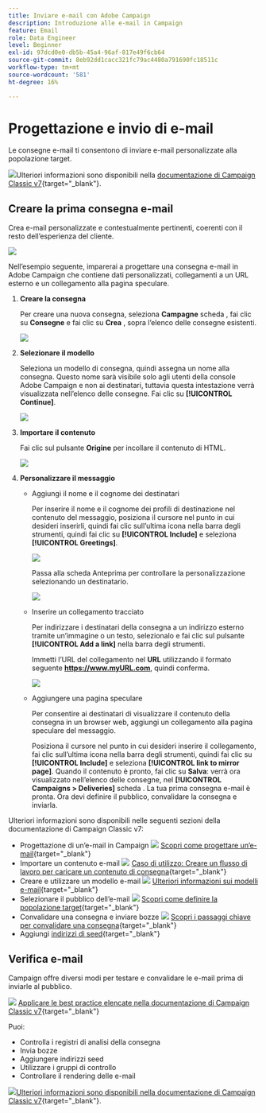 ```yaml
---
title: Inviare e-mail con Adobe Campaign
description: Introduzione alle e-mail in Campaign
feature: Email
role: Data Engineer
level: Beginner
exl-id: 97dcd0e0-db5b-45a4-96af-817e49f6cb64
source-git-commit: 8eb92dd1cacc321fc79ac4480a791690fc18511c
workflow-type: tm+mt
source-wordcount: '581'
ht-degree: 16%

---
```


# Progettazione e invio di e-mail

Le consegne e-mail ti consentono di inviare e-mail personalizzate alla popolazione target.

![](../assets/do-not-localize/book.png)Ulteriori informazioni sono disponibili nella [documentazione di Campaign Classic v7](https://experienceleague.adobe.com/docs/campaign-classic/using/sending-messages/sending-emails/about-email-channel.html){target=&quot;_blank&quot;}.

## Creare la prima consegna e-mail

Crea e-mail personalizzate e contestualmente pertinenti, coerenti con il resto dell’esperienza del cliente.

![](assets/new-email-content.png)


Nell’esempio seguente, imparerai a progettare una consegna e-mail in Adobe Campaign che contiene dati personalizzati, collegamenti a un URL esterno e un collegamento alla pagina speculare.

1. **Creare la consegna**

   Per creare una nuova consegna, seleziona **Campagne** scheda , fai clic su **Consegne** e fai clic su **Crea** , sopra l’elenco delle consegne esistenti.

   ![](assets/delivery_step_1.png)

1. **Selezionare il modello**

   Seleziona un modello di consegna, quindi assegna un nome alla consegna. Questo nome sarà visibile solo agli utenti della console Adobe Campaign e non ai destinatari, tuttavia questa intestazione verrà visualizzata nell’elenco delle consegne. Fai clic su **[!UICONTROL Continue]**.

   ![](assets/dce_delivery_model.png)

1. **Importare il contenuto**

   Fai clic sul pulsante **Origine** per incollare il contenuto di HTML.

   ![](assets/paste-content.png)


1. **Personalizzare il messaggio**


   * Aggiungi il nome e il cognome dei destinatari

      Per inserire il nome e il cognome dei profili di destinazione nel contenuto del messaggio, posiziona il cursore nel punto in cui desideri inserirli, quindi fai clic sull’ultima icona nella barra degli strumenti, quindi fai clic su **[!UICONTROL Include]** e seleziona **[!UICONTROL Greetings]**.

      ![](assets/include-greetings.png)

      Passa alla scheda Anteprima per controllare la personalizzazione selezionando un destinatario.

      ![](assets/perso-check.png)

   * Inserire un collegamento tracciato

      Per indirizzare i destinatari della consegna a un indirizzo esterno tramite un’immagine o un testo, selezionalo e fai clic sul pulsante **[!UICONTROL Add a link]** nella barra degli strumenti.

      Immetti l’URL del collegamento nel **URL** utilizzando il formato seguente **https://www.myURL.com**, quindi conferma.

      ![](assets/add-a-link.png)

   * Aggiungere una pagina speculare

      Per consentire ai destinatari di visualizzare il contenuto della consegna in un browser web, aggiungi un collegamento alla pagina speculare del messaggio.

      Posiziona il cursore nel punto in cui desideri inserire il collegamento, fai clic sull’ultima icona nella barra degli strumenti, quindi fai clic su **[!UICONTROL Include]** e seleziona **[!UICONTROL link to mirror page]**.
   Quando il contenuto è pronto, fai clic su **Salva**: verrà ora visualizzato nell’elenco delle consegne, nel **[!UICONTROL Campaigns > Deliveries]** scheda . La tua prima consegna e-mail è pronta. Ora devi definire il pubblico, convalidare la consegna e inviarla.


Ulteriori informazioni sono disponibili nelle seguenti sezioni della documentazione di Campaign Classic v7:

* Progettazione di un’e-mail in Campaign
   ![](../assets/do-not-localize/book.png) [Scopri come progettare un’e-mail](https://experienceleague.adobe.com/docs/campaign-classic/using/sending-messages/sending-emails/defining-the-email-content.html){target=&quot;_blank&quot;}
* Importare un contenuto e-mail
   ![](../assets/do-not-localize/book.png) [Caso di utilizzo: Creare un flusso di lavoro per caricare un contenuto di consegna](https://experienceleague.adobe.com/docs/campaign-classic/using/automating-with-workflows/use-cases/deliveries/loading-delivery-content.html){target=&quot;_blank&quot;}
* Creare e utilizzare un modello e-mail
   ![](../assets/do-not-localize/book.png) [Ulteriori informazioni sui modelli e-mail](https://experienceleague.adobe.com/docs/campaign-classic/using/sending-messages/using-delivery-templates/about-templates.html?lang=it){target=&quot;_blank&quot;}
* Selezionare il pubblico dell’e-mail
   ![](../assets/do-not-localize/book.png) [Scopri come definire la popolazione target](https://experienceleague.adobe.com/docs/campaign-classic/using/sending-messages/key-steps-when-creating-a-delivery/steps-defining-the-target-population.html){target=&quot;_blank&quot;}
* Convalidare una consegna e inviare bozze
   ![](../assets/do-not-localize/book.png) [Scopri i passaggi chiave per convalidare una consegna](https://experienceleague.adobe.com/docs/campaign-classic/using/sending-messages/key-steps-when-creating-a-delivery/steps-validating-the-delivery.html){target=&quot;_blank&quot;}
* Aggiungi [indirizzi di seed](https://experienceleague.adobe.com/docs/campaign-classic/using/sending-messages/using-seed-addresses/about-seed-addresses.html){target=&quot;_blank&quot;}

## Verifica e-mail

Campaign offre diversi modi per testare e convalidare le e-mail prima di inviarle al pubblico.

![](../assets/do-not-localize/book.png) [Applicare le best practice elencate nella documentazione di Campaign Classic v7](https://experienceleague.adobe.com/docs/campaign-classic/using/sending-messages/key-steps-when-creating-a-delivery/delivery-bestpractices/check-before-sending.html){target=&quot;_blank&quot;}

Puoi:

* Controlla i registri di analisi della consegna
* Invia bozze
* Aggiungere indirizzi seed
* Utilizzare i gruppi di controllo
* Controllare il rendering delle e-mail

![](../assets/do-not-localize/book.png)[Ulteriori informazioni sono disponibili nella documentazione di Campaign Classic v7](https://experienceleague.adobe.com/docs/campaign-classic/using/sending-messages/key-steps-when-creating-a-delivery/steps-validating-the-delivery.html){target=&quot;_blank&quot;}.
